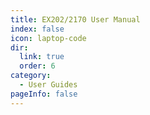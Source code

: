 ```yaml
---
title: EX202/2170 User Manual
index: false
icon: laptop-code
dir:
  link: true
  order: 6
category:
  - User Guides
pageInfo: false
---
```


<Catalog />